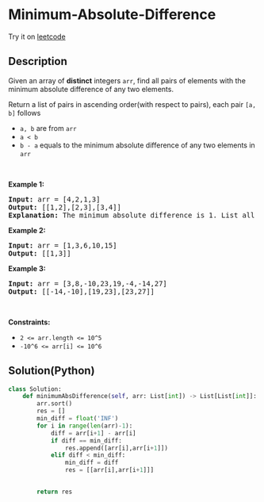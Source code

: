 # Minimum-Absolute-Difference


Try it on <a href='https://leetcode.com/problems/minimum-absolute-difference'>leetcode</a>

## Description
<div class="description">
<div><p>Given an&nbsp;array&nbsp;of <strong>distinct</strong>&nbsp;integers <code>arr</code>, find all pairs of elements with the minimum absolute difference of any two elements.&nbsp;</p>

<p>Return a list of pairs in ascending order(with respect to pairs), each pair <code>[a, b]</code> follows</p>

<ul>
	<li><code>a, b</code> are from <code>arr</code></li>
	<li><code>a &lt; b</code></li>
	<li><code>b - a</code>&nbsp;equals to the minimum absolute difference of any two elements in <code>arr</code></li>
</ul>

<p>&nbsp;</p>
<p><strong>Example 1:</strong></p>

<pre><strong>Input:</strong> arr = [4,2,1,3]
<strong>Output:</strong> [[1,2],[2,3],[3,4]]
<strong>Explanation: </strong>The minimum absolute difference is 1. List all pairs with difference equal to 1 in ascending order.</pre>

<p><strong>Example 2:</strong></p>

<pre><strong>Input:</strong> arr = [1,3,6,10,15]
<strong>Output:</strong> [[1,3]]
</pre>

<p><strong>Example 3:</strong></p>

<pre><strong>Input:</strong> arr = [3,8,-10,23,19,-4,-14,27]
<strong>Output:</strong> [[-14,-10],[19,23],[23,27]]
</pre>

<p>&nbsp;</p>
<p><strong>Constraints:</strong></p>

<ul>
	<li><code>2 &lt;= arr.length &lt;= 10^5</code></li>
	<li><code>-10^6 &lt;= arr[i] &lt;= 10^6</code></li>
</ul>
</div>
</div>

## Solution(Python)
```Python
class Solution:
    def minimumAbsDifference(self, arr: List[int]) -> List[List[int]]:
        arr.sort()
        res = []
        min_diff = float('INF')
        for i in range(len(arr)-1):
            diff = arr[i+1] - arr[i]
            if diff == min_diff:
                res.append([arr[i],arr[i+1]])
            elif diff < min_diff:
                min_diff = diff
                res = [[arr[i],arr[i+1]]]

                
        return res
          
```